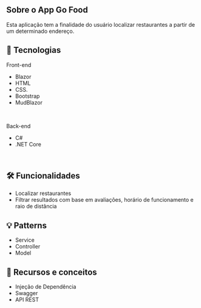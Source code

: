 ## Sobre o App Go Food
Esta aplicação tem a finalidade do usuário localizar restaurantes a partir de um determinado endereço.

## 📡 Tecnologias
  Front-end
- Blazor
-  HTML
-  CSS.
-  Bootstrap
-  MudBlazor
  <br>
  
 Back-end
- C#
- .NET Core
<br>

## 🛠 Funcionalidades
- Localizar restaurantes
- Filtrar resultados com base em avaliações, horário de funcionamento e raio de distância


## 💡 Patterns
- Service
- Controller
- Model

## 📖 Recursos e conceitos
- Injeção de Dependência
- Swagger
- API REST

